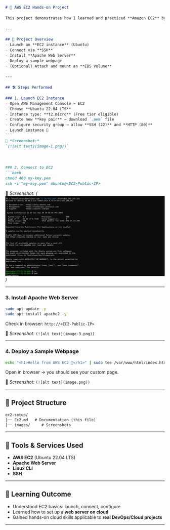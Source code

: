 
````markdown
# 🚀 AWS EC2 Hands-on Project

This project demonstrates how I learned and practiced **Amazon EC2** by launching a virtual server, configuring it, and hosting a simple website.  

---

## 📌 Project Overview
- Launch an **EC2 instance** (Ubuntu)
- Connect via **SSH**
- Install **Apache Web Server**
- Deploy a sample webpage
- (Optional) Attach and mount an **EBS Volume**

---

## 🛠️ Steps Performed

### 1. Launch EC2 Instance
- Open AWS Management Console → EC2
- Choose **Ubuntu 22.04 LTS**
- Instance type: **t2.micro** (Free tier eligible)
- Create new **key pair** → download `.pem` file
- Configure security group → allow **SSH (22)** and **HTTP (80)**
- Launch instance 🎉
```
📸 *Screenshot:*  
`(![alt text](image-1.png))`



### 2. Connect to EC2
```bash
chmod 400 my-key.pem
ssh -i "my-key.pem" ubuntu@<EC2-Public-IP>
````

📸 *Screenshot:*
_(![alt text](image-2.png))_

---

### 3. Install Apache Web Server

```bash
sudo apt update -y
sudo apt install apache2 -y
```

Check in browser:
`http://<EC2-Public-IP>`

📸 *Screenshot:*
`(![alt text](image-3.png))`

---

### 4. Deploy a Sample Webpage

```bash
echo "<h1>Hello from AWS EC2 🚀</h1>" | sudo tee /var/www/html/index.html
```

Open in browser → you should see your custom page.

📸 *Screenshot:*
`(![alt text](image.png))`

---


## 📂 Project Structure

```
ec2-setup/
│── Ec2.md   # Documentation (this file)
│── images/     # Screenshots
```

---

## 🔧 Tools & Services Used

* **AWS EC2** (Ubuntu 22.04 LTS)
* **Apache Web Server**
* **Linux CLI**
* **SSH**

---

## 🎯 Learning Outcome

* Understood EC2 basics: launch, connect, configure
* Learned how to set up a **web server on cloud**
* Gained hands-on cloud skills applicable to **real DevOps/Cloud projects**

---



